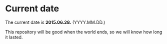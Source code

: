 # Current date

The current date is **2015.06.28.** (YYYY.MM.DD.)

This repository will be good when the world ends, so we will know how long it lasted.